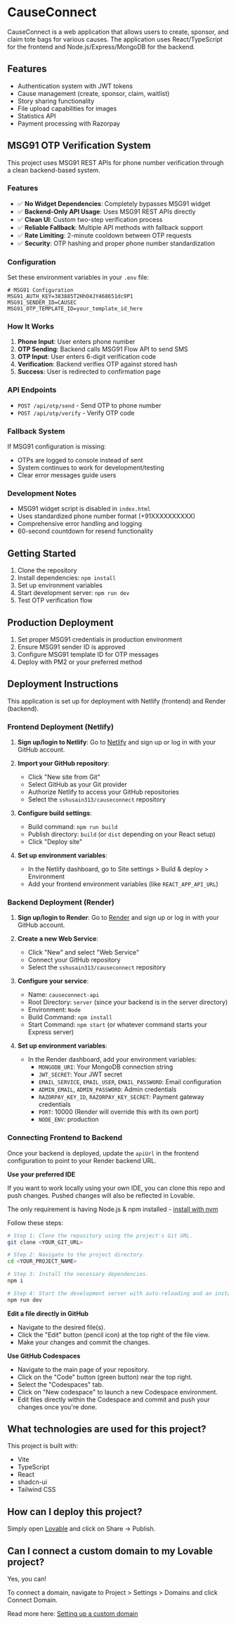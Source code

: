 # CauseConnect

CauseConnect is a web application that allows users to create, sponsor, and claim tote bags for various causes. The application uses React/TypeScript for the frontend and Node.js/Express/MongoDB for the backend.

## Features

- Authentication system with JWT tokens
- Cause management (create, sponsor, claim, waitlist)
- Story sharing functionality
- File upload capabilities for images
- Statistics API
- Payment processing with Razorpay

## MSG91 OTP Verification System

This project uses MSG91 REST APIs for phone number verification through a clean backend-based system.

### Features

- ✅ **No Widget Dependencies**: Completely bypasses MSG91 widget
- ✅ **Backend-Only API Usage**: Uses MSG91 REST APIs directly
- ✅ **Clean UI**: Custom two-step verification process
- ✅ **Reliable Fallback**: Multiple API methods with fallback support
- ✅ **Rate Limiting**: 2-minute cooldown between OTP requests
- ✅ **Security**: OTP hashing and proper phone number standardization

### Configuration

Set these environment variables in your `.env` file:

```env
# MSG91 Configuration
MSG91_AUTH_KEY=383885T2HhO4JY468651dc9P1
MSG91_SENDER_ID=CAUSEC
MSG91_OTP_TEMPLATE_ID=your_template_id_here
```

### How It Works

1. **Phone Input**: User enters phone number
2. **OTP Sending**: Backend calls MSG91 Flow API to send SMS
3. **OTP Input**: User enters 6-digit verification code
4. **Verification**: Backend verifies OTP against stored hash
5. **Success**: User is redirected to confirmation page

### API Endpoints

- `POST /api/otp/send` - Send OTP to phone number
- `POST /api/otp/verify` - Verify OTP code

### Fallback System

If MSG91 configuration is missing:
- OTPs are logged to console instead of sent
- System continues to work for development/testing
- Clear error messages guide users

### Development Notes

- MSG91 widget script is disabled in `index.html`
- Uses standardized phone number format (+91XXXXXXXXXX)
- Comprehensive error handling and logging
- 60-second countdown for resend functionality

## Getting Started

1. Clone the repository
2. Install dependencies: `npm install`
3. Set up environment variables
4. Start development server: `npm run dev`
5. Test OTP verification flow

## Production Deployment

1. Set proper MSG91 credentials in production environment
2. Ensure MSG91 sender ID is approved
3. Configure MSG91 template ID for OTP messages
4. Deploy with PM2 or your preferred method

## Deployment Instructions

This application is set up for deployment with Netlify (frontend) and Render (backend).

### Frontend Deployment (Netlify)

1. **Sign up/login to Netlify**: Go to [Netlify](https://app.netlify.com/) and sign up or log in with your GitHub account.

2. **Import your GitHub repository**:
   - Click "New site from Git"
   - Select GitHub as your Git provider
   - Authorize Netlify to access your GitHub repositories
   - Select the `sshusain313/causeconnect` repository

3. **Configure build settings**:
   - Build command: `npm run build`
   - Publish directory: `build` (or `dist` depending on your React setup)
   - Click "Deploy site"

4. **Set up environment variables**:
   - In the Netlify dashboard, go to Site settings > Build & deploy > Environment
   - Add your frontend environment variables (like `REACT_APP_API_URL`)

### Backend Deployment (Render)

1. **Sign up/login to Render**: Go to [Render](https://render.com/) and sign up or log in with your GitHub account.

2. **Create a new Web Service**:
   - Click "New" and select "Web Service"
   - Connect your GitHub repository
   - Select the `sshusain313/causeconnect` repository

3. **Configure your service**:
   - Name: `causeconnect-api`
   - Root Directory: `server` (since your backend is in the server directory)
   - Environment: `Node`
   - Build Command: `npm install`
   - Start Command: `npm start` (or whatever command starts your Express server)

4. **Set up environment variables**:
   - In the Render dashboard, add your environment variables:
     - `MONGODB_URI`: Your MongoDB connection string
     - `JWT_SECRET`: Your JWT secret
     - `EMAIL_SERVICE`, `EMAIL_USER`, `EMAIL_PASSWORD`: Email configuration
     - `ADMIN_EMAIL`, `ADMIN_PASSWORD`: Admin credentials
     - `RAZORPAY_KEY_ID`, `RAZORPAY_KEY_SECRET`: Payment gateway credentials
     - `PORT`: 10000 (Render will override this with its own port)
     - `NODE_ENV`: production

### Connecting Frontend to Backend

Once your backend is deployed, update the `apiUrl` in the frontend configuration to point to your Render backend URL.

**Use your preferred IDE**

If you want to work locally using your own IDE, you can clone this repo and push changes. Pushed changes will also be reflected in Lovable.

The only requirement is having Node.js & npm installed - [install with nvm](https://github.com/nvm-sh/nvm#installing-and-updating)

Follow these steps:

```sh
# Step 1: Clone the repository using the project's Git URL.
git clone <YOUR_GIT_URL>

# Step 2: Navigate to the project directory.
cd <YOUR_PROJECT_NAME>

# Step 3: Install the necessary dependencies.
npm i

# Step 4: Start the development server with auto-reloading and an instant preview.
npm run dev
```

**Edit a file directly in GitHub**

- Navigate to the desired file(s).
- Click the "Edit" button (pencil icon) at the top right of the file view.
- Make your changes and commit the changes.

**Use GitHub Codespaces**

- Navigate to the main page of your repository.
- Click on the "Code" button (green button) near the top right.
- Select the "Codespaces" tab.
- Click on "New codespace" to launch a new Codespace environment.
- Edit files directly within the Codespace and commit and push your changes once you're done.

## What technologies are used for this project?

This project is built with:

- Vite
- TypeScript
- React
- shadcn-ui
- Tailwind CSS

## How can I deploy this project?

Simply open [Lovable](https://lovable.dev/projects/2fc79fc2-8ba8-48d6-8c2d-63d5920e56fd) and click on Share -> Publish.

## Can I connect a custom domain to my Lovable project?

Yes, you can!

To connect a domain, navigate to Project > Settings > Domains and click Connect Domain.

Read more here: [Setting up a custom domain](https://docs.lovable.dev/tips-tricks/custom-domain#step-by-step-guide)
